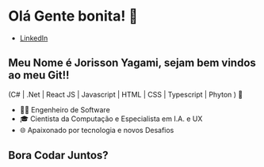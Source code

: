 <h1>Olá Gente bonita! 👋</h1>

- [LinkedIn](https://www.linkedin.com/in/jorisson-v%C3%ADtor-de-carvalho-sabino-48aa30134/)

## Meu Nome é Jorisson Yagami, sejam bem vindos ao meu Git!!
(C# | .Net | React JS | Javascript | HTML | CSS | Typescript | Phyton ) 🚀

- 👩‍💻 Engenheiro de Software
- 🎓 Cientista da Computação e Especialista em I.A. e UX
- 🌐 Apaixonado por tecnologia e novos Desafios

## Bora Codar Juntos?
